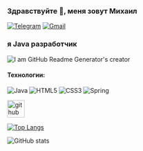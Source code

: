 ### Здравствуйте 👋, меня зовут Михаил

[![Telegram](https://img.shields.io/badge/Telegram-26A5E4.svg?style=for-the-badge&logo=Telegram&logoColor=white)](https://t.me/mike_doroshenko)
[![Gmail](https://img.shields.io/badge/Gmail-EA4335.svg?style=for-the-badge&logo=Gmail&logoColor=white)](mailto:doroshenko.mikhail@yandex.ru)


### я Java разработчик
![I am GitHub Readme Generator's creator]([https://thumbsnap.com/i/kWqB2aT4.jpg](https://thumbsnap.com/i/8kgfWckM.jpg))

#### Технологии:
![Java](https://img.shields.io/badge/java-%23ED8B00.svg?style=for-the-badge&logo=openjdk&logoColor=white)
![HTML5](https://img.shields.io/badge/html5-%23E34F26.svg?style=for-the-badge&logo=html5&logoColor=white)
![CSS3](https://img.shields.io/badge/css3-%231572B6.svg?style=for-the-badge&logo=css3&logoColor=white)
![Spring](https://img.shields.io/badge/spring-%236DB33F.svg?style=for-the-badge&logo=spring&logoColor=white)


[<img src='https://cdn.jsdelivr.net/npm/simple-icons@3.0.1/icons/github.svg' alt='github' height='40'>](https://github.com/MikeTheNuby)  

[![Top Langs](https://github-readme-stats.vercel.app/api/top-langs/?username=MikeTheNuby)](https://github.com/anuraghazra/github-readme-stats)

![GitHub stats](https://github-readme-stats.vercel.app/api?username=MikeTheNuby&show_icons=true&count_private=true)  

